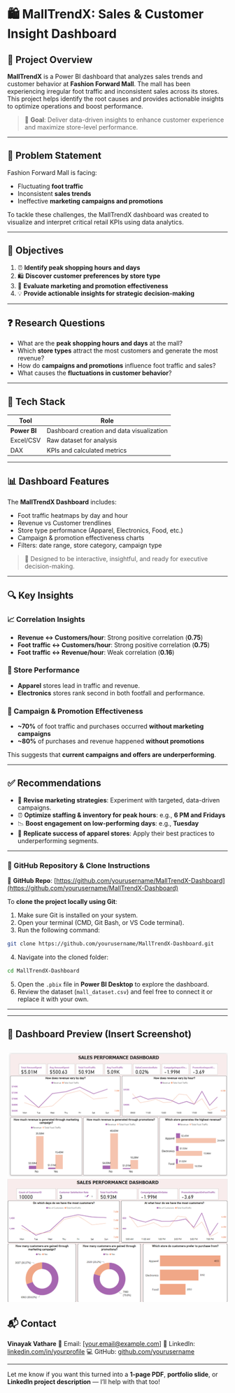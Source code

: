 # 🛍️ **MallTrendX: Sales & Customer Insight Dashboard**

## 📌 Project Overview

**MallTrendX** is a Power BI dashboard that analyzes sales trends and customer behavior at **Fashion Forward Mall**. The mall has been experiencing irregular foot traffic and inconsistent sales across its stores. This project helps identify the root causes and provides actionable insights to optimize operations and boost performance.

> 🎯 **Goal**: Deliver data-driven insights to enhance customer experience and maximize store-level performance.

---

## 🚨 Problem Statement

Fashion Forward Mall is facing:

* Fluctuating **foot traffic**
* Inconsistent **sales trends**
* Ineffective **marketing campaigns and promotions**

To tackle these challenges, the MallTrendX dashboard was created to visualize and interpret critical retail KPIs using data analytics.

---

## 🎯 Objectives

1. ⏰ **Identify peak shopping hours and days**
2. 🛍️ **Discover customer preferences by store type**
3. 📢 **Evaluate marketing and promotion effectiveness**
4. 💡 **Provide actionable insights for strategic decision-making**

---

## ❓ Research Questions

* What are the **peak shopping hours and days** at the mall?
* Which **store types** attract the most customers and generate the most revenue?
* How do **campaigns and promotions** influence foot traffic and sales?
* What causes the **fluctuations in customer behavior**?

---

## 🧰 Tech Stack

| Tool         | Role                                      |
| ------------ | ----------------------------------------- |
| **Power BI** | Dashboard creation and data visualization |
| Excel/CSV    | Raw dataset for analysis                  |
| DAX          | KPIs and calculated metrics               |

---

## 📊 Dashboard Features

The **MallTrendX Dashboard** includes:

* Foot traffic heatmaps by day and hour
* Revenue vs Customer trendlines
* Store type performance (Apparel, Electronics, Food, etc.)
* Campaign & promotion effectiveness charts
* Filters: date range, store category, campaign type

> 🧠 Designed to be interactive, insightful, and ready for executive decision-making.

---

## 🔍 Key Insights

### 📈 Correlation Insights

* **Revenue ↔️ Customers/hour**: Strong positive correlation (**0.75**)
* **Foot traffic ↔️ Customers/hour**: Strong positive correlation (**0.75**)
* **Foot traffic ↔️ Revenue/hour**: Weak correlation (**0.16**)

### 🏬 Store Performance

* **Apparel** stores lead in traffic and revenue.
* **Electronics** stores rank second in both footfall and performance.

### 📣 Campaign & Promotion Effectiveness

* **\~70%** of foot traffic and purchases occurred **without marketing campaigns**
* **\~80%** of purchases and revenue happened **without promotions**

This suggests that **current campaigns and offers are underperforming**.

---

## ✅ Recommendations

* 🔁 **Revise marketing strategies**: Experiment with targeted, data-driven campaigns.
* ⏰ **Optimize staffing & inventory for peak hours**: e.g., **6 PM and Fridays**
* 📉 **Boost engagement on low-performing days**: e.g., **Tuesday**
* 📌 **Replicate success of apparel stores**: Apply their best practices to underperforming segments.

---

### 🧬 GitHub Repository & Clone Instructions

🔗 **GitHub Repo**: [https://github.com/yourusername/MallTrendX-Dashboard](https://github.com/yourusername/MallTrendX-Dashboard)

To **clone the project locally using Git**:

1. Make sure Git is installed on your system.
2. Open your terminal (CMD, Git Bash, or VS Code terminal).
3. Run the following command:

```bash
git clone https://github.com/yourusername/MallTrendX-Dashboard.git
```

4. Navigate into the cloned folder:

```bash
cd MallTrendX-Dashboard
```

5. Open the `.pbix` file in **Power BI Desktop** to explore the dashboard.
6. Review the dataset (`mall_dataset.csv`) and feel free to connect it or replace it with your own.

---


---

## 📎 Dashboard Preview (Insert Screenshot)

![MallTrendX Dashboard Preview](./Visualization/Snapshots/FashionForward.png)
![MallTrendX Dashboard Preview](./Visualization/Snapshots/FashionForward1.png)
---

## 📬 Contact

**Vinayak Vathare**
📧 Email: \[[your.email@example.com](mailto:your.email@example.com)]
🔗 LinkedIn: [linkedin.com/in/yourprofile](#)
💻 GitHub: [github.com/yourusername](#)

---

Let me know if you want this turned into a **1-page PDF**, **portfolio slide**, or **LinkedIn project description** — I’ll help with that too!
